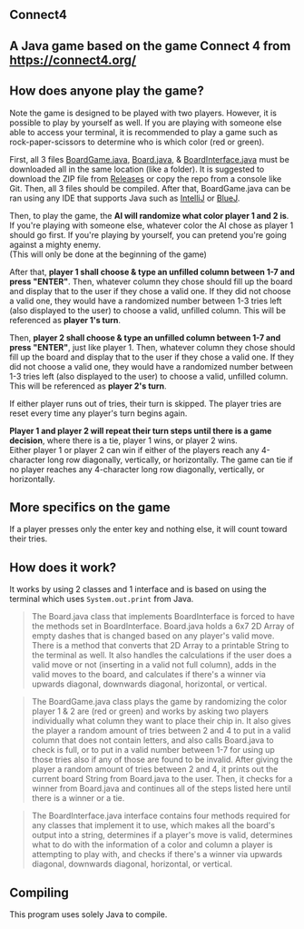 ## Connect4
## A Java game based on the game Connect 4 from https://connect4.org/

## How does anyone play the game?

Note the game is designed to be played with two players. However, it is possible to play by yourself as well.
If you are playing with someone else able to access your terminal, it is recommended to play a game such as rock-paper-scissors to determine who is which color (red or green).

First, all 3 files [BoardGame.java](https://github.com/bluelightspirit/Connect4/blob/main/BoardGame.java), 
[Board.java](https://github.com/bluelightspirit/Connect4/blob/main/Board.java), & 
[BoardInterface.java](https://github.com/bluelightspirit/Connect4/blob/main/BoardInterface.java) 
must be downloaded all in the same location (like a folder). It is suggested to download the ZIP file from [Releases](https://github.com/bluelightspirit/Connect4/releases/) or copy the repo from a console like Git. Then, all 3 files should be compiled. After that, BoardGame.java can be ran using any IDE that supports Java such as [IntelliJ](https://www.jetbrains.com/idea/download/) or [BlueJ](https://www.bluej.org/).

Then, to play the game, the **AI will randomize what color player 1 and 2 is**. If you're playing with someone else, whatever color the AI chose as player 1 should go first. If you're playing by yourself, you can pretend you're going against a mighty enemy.\
(This will only be done at the beginning of the game)

After that, **player 1 shall choose & type an unfilled column between 1-7 and press "ENTER"**. Then, whatever column they chose should fill up the board and display that to the user if they chose a valid one. If they did not choose a valid one, they would have a randomized number between 1-3 tries left (also displayed to the user) to choose a valid, unfilled column. This will be referenced as **player 1's turn**.

Then, **player 2 shall choose & type an unfilled column between 1-7 and press "ENTER"**, just like player 1. Then, whatever column they chose should fill up the board and display that to the user if they chose a valid one. If they did not choose a valid one, they would have a randomized number between 1-3 tries left (also displayed to the user) to choose a valid, unfilled column. This will be referenced as **player 2's turn**.

If either player runs out of tries, their turn is skipped. The player tries are reset every time any player's turn begins again.

**Player 1 and player 2 will repeat their turn steps until there is a game decision**, where there is a tie, player 1 wins, or player 2 wins.\
Either player 1 or player 2 can win if either of the players reach any 4-character long row diagonally, vertically, or horizontally.
The game can tie if no player reaches any 4-character long row diagonally, vertically, or horizontally.

## More specifics on the game

If a player presses only the enter key and nothing else, it will count toward their tries.

## How does it work?

It works by using 2 classes and 1 interface and is based on using the terminal which uses `System.out.print` from Java.

> The Board.java class that implements BoardInterface is forced to have the methods set in BoardInterface. Board.java holds a 6x7 2D Array of empty dashes that is changed based on any player's valid move. There is a method that converts that 2D Array to a printable String to the terminal as well. It also handles the calculations if the user does a valid move or not (inserting in a valid not full column), adds in the valid moves to the board, and calculates if there's a winner via upwards diagonal, downwards diagonal, horizontal, or vertical.

> The BoardGame.java class plays the game by randomizing the color player 1 & 2 are (red or green) and works by asking two players individually what column they want to place their chip in. It also gives the player a random amount of tries between 2 and 4 to put in a valid column that does not contain letters, and also calls Board.java to check is full, or to put in a valid number between 1-7 for using up those tries also if any of those are found to be invalid. After giving the player a random amount of tries between 2 and 4, it prints out the current board String from Board.java to the user. Then, it checks for a winner from Board.java and continues all of the steps listed here until there is a winner or a tie.

> The BoardInterface.java interface contains four methods required for any classes that implement it to use, which makes all the board's output into a string, determines if a player's move is valid, determines what to do with the information of a color and column a player is attempting to play with, and checks if there's a winner via upwards diagonal, downwards diagonal, horizontal, or vertical.

## Compiling

This program uses solely Java to compile.
